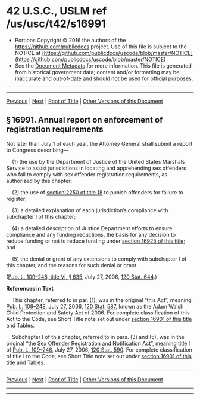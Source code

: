 ---
---

# 42 U.S.C., USLM ref /us/usc/t42/s16991

* Portions Copyright © 2016 the authors of the https://github.com/publicdocs project.
  Use of this file is subject to the NOTICE at [https://github.com/publicdocs/uscode/blob/master/NOTICE](https://github.com/publicdocs/uscode/blob/master/NOTICE)
* See the [Document Metadata](././../../../../..//README.md) for more information.
  This file is generated from historical government data; content and/or formatting may be inaccurate and out-of-date and should not be used for official purposes.

----------
----------

[Previous](./../../../../..//us/usc/t42/ch151/schIII/m__us_usc_t42_s16990.md) | [Next](./../../../../..//us/usc/t42/ch152/m__us_usc_t42_ch152.md) | [Root of Title](./../../../../../) | [Other Versions of this Document](https://publicdocs.github.io/go/links?ns=uslm&ref=%2Fus%2Fusc%2Ft42%2Fs16991)

## § 16991. Annual report on enforcement of registration requirements

Not later than July 1 of each year, the Attorney General shall submit a report to Congress describing—

    (1) the use by the Department of Justice of the United States Marshals Service to assist jurisdictions in locating and apprehending sex offenders who fail to comply with sex offender registration requirements, as authorized by this chapter;

    (2) the use of [section 2250 of title 18][/us/usc/t18/s2250] to punish offenders for failure to register;

    (3) a detailed explanation of each jurisdiction’s compliance with subchapter I of this chapter;

    (4) a detailed description of Justice Department efforts to ensure compliance and any funding reductions, the basis for any decision to reduce funding or not to reduce funding under [section 16925 of this title][/us/usc/t42/s16925]; and

    (5) the denial or grant of any extensions to comply with subchapter I of this chapter, and the reasons for such denial or grant.

([Pub. L. 109–248, title VI, § 635][/us/pl/109/248/s635], July 27, 2006, [120 Stat. 644][/us/stat/120/644].)

 __References in Text__ 

    This chapter, referred to in par. (1), was in the original “this Act”, meaning [Pub. L. 109–248][/us/pl/109/248], July 27, 2006, [120 Stat. 587][/us/stat/120/587], known as the Adam Walsh Child Protection and Safety Act of 2006. For complete classification of this Act to the Code, see Short Title note set out under [section 16901 of this title][/us/usc/t42/s16901] and Tables.

    Subchapter I of this chapter, referred to in pars. (3) and (5), was in the original “the Sex Offender Registration and Notification Act”, meaning title I of [Pub. L. 109–248][/us/pl/109/248], July 27, 2006, [120 Stat. 590][/us/stat/120/590]. For complete classification of title I to the Code, see Short Title note set out under [section 16901 of this title][/us/usc/t42/s16901] and Tables.

----------

[Previous](./../../../../..//us/usc/t42/ch151/schIII/m__us_usc_t42_s16990.md) | [Next](./../../../../..//us/usc/t42/ch152/m__us_usc_t42_ch152.md) | [Root of Title](./../../../../../) | [Other Versions of this Document](https://publicdocs.github.io/go/links?ns=uslm&ref=%2Fus%2Fusc%2Ft42%2Fs16991)

----------
----------

[/us/usc/t18/s2250]: https://publicdocs.github.io/go/links?ns=uslm&ref=%2Fus%2Fusc%2Ft18%2Fs2250
[/us/usc/t42/s16925]: https://publicdocs.github.io/go/links?ns=uslm&ref=%2Fus%2Fusc%2Ft42%2Fs16925
[/us/pl/109/248/s635]: https://publicdocs.github.io/go/links?ns=uslm&ref=%2Fus%2Fpl%2F109%2F248%2Fs635
[/us/stat/120/644]: https://publicdocs.github.io/go/links?ns=uslm&ref=%2Fus%2Fstat%2F120%2F644
[/us/pl/109/248]: https://publicdocs.github.io/go/links?ns=uslm&ref=%2Fus%2Fpl%2F109%2F248
[/us/stat/120/587]: https://publicdocs.github.io/go/links?ns=uslm&ref=%2Fus%2Fstat%2F120%2F587
[/us/usc/t42/s16901]: https://publicdocs.github.io/go/links?ns=uslm&ref=%2Fus%2Fusc%2Ft42%2Fs16901
[/us/pl/109/248]: https://publicdocs.github.io/go/links?ns=uslm&ref=%2Fus%2Fpl%2F109%2F248
[/us/stat/120/590]: https://publicdocs.github.io/go/links?ns=uslm&ref=%2Fus%2Fstat%2F120%2F590
[/us/usc/t42/s16901]: https://publicdocs.github.io/go/links?ns=uslm&ref=%2Fus%2Fusc%2Ft42%2Fs16901


